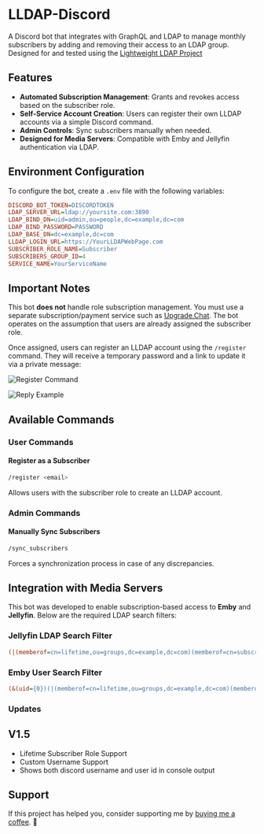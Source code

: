# LLDAP-Discord

A Discord bot that integrates with GraphQL and LDAP to manage monthly subscribers by adding and removing their access to an LDAP group.
Designed for and tested using the [Lightweight LDAP Project](https://github.com/lldap/lldap)

## Features
- **Automated Subscription Management**: Grants and revokes access based on the subscriber role.
- **Self-Service Account Creation**: Users can register their own LLDAP accounts via a simple Discord command.
- **Admin Controls**: Sync subscribers manually when needed.
- **Designed for Media Servers**: Compatible with Emby and Jellyfin authentication via LDAP.

## Environment Configuration
To configure the bot, create a `.env` file with the following variables:

```ini
DISCORD_BOT_TOKEN=DISCORDTOKEN
LDAP_SERVER_URL=ldap://yoursite.com:3890
LDAP_BIND_DN=uid=admin,ou=people,dc=example,dc=com
LDAP_BIND_PASSWORD=PASSWORD
LDAP_BASE_DN=dc=example,dc=com
LLDAP_LOGIN_URL=https://YourLLDAPWebPage.com
SUBSCRIBER_ROLE_NAME=Subscriber
SUBSCRIBERS_GROUP_ID=4
SERVICE_NAME=YourServiceName
```

## Important Notes
This bot **does not** handle role subscription management. You must use a separate subscription/payment service such as [Upgrade.Chat](https://upgrade.chat/). The bot operates on the assumption that users are already assigned the subscriber role.

Once assigned, users can register an LLDAP account using the `/register` command. They will receive a temporary password and a link to update it via a private message:

![Register Command](https://i.imgur.com/FjPqHJT.png)

![Reply Example](https://i.imgur.com/ZI5xMyo.png)

## Available Commands

### User Commands
#### Register as a Subscriber
```sh
/register <email>
```
Allows users with the subscriber role to create an LLDAP account.

### Admin Commands
#### Manually Sync Subscribers
```sh
/sync_subscribers
```
Forces a synchronization process in case of any discrepancies.

## Integration with Media Servers
This bot was developed to enable subscription-based access to **Emby** and **Jellyfin**. Below are the required LDAP search filters:

### Jellyfin LDAP Search Filter
```ini
(|(memberof=cn=lifetime,ou=groups,dc=example,dc=com)(memberof=cn=subscribers,ou=groups,dc=example,dc=com))
```

### Emby User Search Filter
```ini
(&(uid={0})(|(memberof=cn=lifetime,ou=groups,dc=example,dc=com)(memberof=cn=subscribers,ou=groups,dc=example,dc=com)))
```

### Updates


## V1.5
- Lifetime Subscriber Role Support
- Custom Username Support
- Shows both discord username and user id in console output


## Support
If this project has helped you, consider supporting me by [buying me a coffee](https://www.buymeacoffee.com/SlothFlix). 🚀

